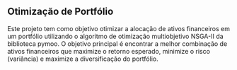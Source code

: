 ## Otimização de Portfólio
Este projeto tem como objetivo otimizar a alocação de ativos financeiros em um portfólio utilizando o algoritmo de otimização multiobjetivo NSGA-II da biblioteca pymoo. O objetivo principal é encontrar a melhor combinação de ativos financeiros que maximize o retorno esperado, minimize o risco (variância) e maximize a diversificação do portfólio.
